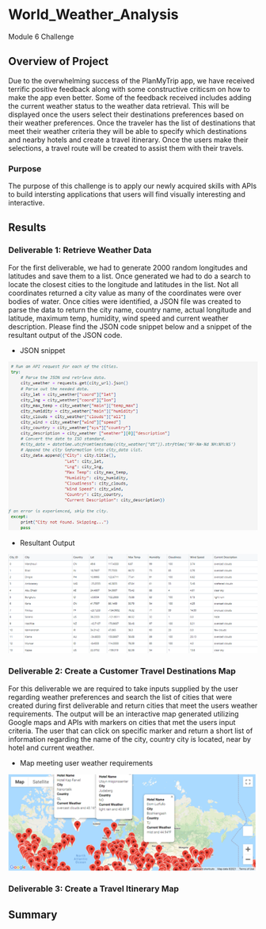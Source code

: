 # World_Weather_Analysis
Module 6 Challenge

## Overview of Project

Due to the overwhelming success of the PlanMyTrip app, we have received terrific positive feedback along with some constructive criticsm on how to make the app even better.  Some of the feedback received includes adding the current weather status to the weather data retrieval.  This will be displayed once the users select their destinations preferences based on their weather preferences.  Once the traveler has the list of destinations that meet their weather criteria they will be able to specify which destinations and nearby hotels and create a travel itinerary.  Once the users make their selections, a travel route will be created to assist them with their travels.

### Purpose

The purpose of this challenge is to apply our newly acquired skills with APIs to build intersting applications that users will find visually interesting and interactive.

## Results

### Deliverable 1: Retrieve Weather Data
For the first deliverable, we had to generate 2000 random longitudes and latitudes and save them to a list.  Once generated we had to do a search to locate the closest cities to  the longitude and latitudes in the list.  Not all coordinates returned a city value as many of the coordinates were over bodies of water.  Once cities were identified, a JSON file was created to parse the data to return the city name, country name, actual longitude and latitude, maximum temp, humidity, wind speed and current weather description. Please find the JSON code snippet below and a snippet of the resultant output of the JSON code.

* JSON snippet

![JSON](Resources/JSON.png)

* Resultant Output

![weather](Resources/weather.png)


### Deliverable 2: Create a Customer Travel Destinations Map
For this deliverable we are required to take inputs supplied by the user regarding weather preferences and search the list of cities that were created during first deliverable and return cities that meet the users weather requirements.  The output will be an interactive map generated utilizing Google maps and APIs with markers on cities that met the users input criteria.  The user that can click on specific marker and return a short list of information regarding the name of the city, country city is located, near by hotel and current weather.

* Map meeting user weather requirements

![WeatherPy_vacation_map](Vacation_Search/WeatherPy_vacation_map.png)

### Deliverable 3: Create a Travel Itinerary Map
## Summary
